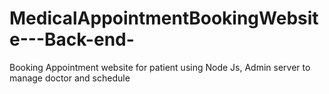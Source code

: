 # MedicalAppointmentBookingWebsite---Back-end-
Booking Appointment website for patient using Node Js, Admin server to manage doctor and schedule
